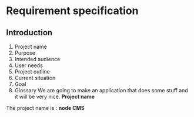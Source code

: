 Requirement specification
========
## Introduction
1. Project name
2. Purpose
3. Intended audience
4. User needs 
5. Project outline 
6. Current situation 
7. Goal  
8. Glossary
We are going to make an application that does some stuff and it will be very nice. 
__Project name__

The project name is : **node CMS**